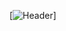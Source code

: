 [![Header](https://raw.githubusercontent.com/terrerox/pedidos-los-frailes/main/pedidos-los-frailes.png "Header")]

